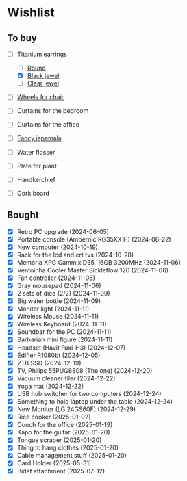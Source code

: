 # Wishlist

## To buy
* [ ] Titanium earrings
  * [ ] [Round](https://titaniopiercing.com.br/produtos/par-de-brincos-clicker-riga-argolas-lisas/)
  * [x] [Black jewel](https://titaniopiercing.com.br/produtos/par-de-brincos-titanio-agata-preta/)
  * [ ] [Clear jewel](https://titaniopiercing.com.br/produtos/par-de-brincos-prongset-ponto-de-luz-zirconia/)
* [ ] [Wheels for chair](https://www.pichau.com.br/conjunto-de-rodinhas-pichau-soft-75mm-pg-rds-bk01)
* [ ] Curtains for the bedroom
* [ ] Curtains for the office
* [ ] [Fancy japamala](https://www.lojapoderdaluz.com.br/japamala-pedra-lava-vulcanica-com-rudraksha-108-contas-8-mm--p)
* [ ] Water flosser
* [ ] Plate for plant
* [ ] Handkerchief
* [ ] Cork board


## Bought
* [x] Retro PC upgrade                         (2024-06-05)
* [x] Portable console (Ambernic RG35XX H)     (2024-06-22)
* [x] New computer                             (2024-10-19)
* [x] Rack for the lcd and crt tvs             (2024-10-28)
* [x] Memória XPG Gammix D35, 16GB 3200MHz     (2024-11-06)
* [x] Ventoinha Cooler Master Sickleflow 120   (2024-11-06)
* [x] Fan controller                           (2024-11-06)
* [x] Gray mousepad                            (2024-11-06)
* [x] 2 sets of dice (2/2)                     (2024-11-09)
* [x] Big water bottle                         (2024-11-09)
* [x] Monitor light                            (2024-11-11)
* [x] Wireless Mouse                           (2024-11-11)
* [x] Wireless Keyboard                        (2024-11-11)
* [x] Soundbar for the PC                      (2024-11-11)
* [x] Barbarian mini figure                    (2024-11-11)
* [x] Headset (Havit Fuxi-H3)                  (2024-12-07)
* [x] Edifier R1080bt                          (2024-12-05)
* [x] 2TB SSD                                  (2024-12-19)
* [x] TV, Philips 55PUG8808 (The one)          (2024-12-20)
* [x] Vacuum cleaner filer                     (2024-12-22)
* [x] Yoga mat                                 (2024-12-22)
* [x] USB hub switcher for two computers       (2024-12-24)
* [x] Something to hold laptop under the table (2024-12-24)
* [x] New Monitor (LG 24GS60F)                 (2024-12-29)
* [x] Rice cooker                              (2025-01-02)
* [x] Couch for the office                     (2025-01-19)
* [x] Kapo for the guitar                      (2025-01-20)
* [x] Tongue scraper                           (2025-01-20)
* [x] Thing to hang clothes                    (2025-01-20)
* [x] Cable management stuff                   (2025-01-20)
* [x] Card Holder                              (2025-05-31)
* [x] Bidet attachment                         (2025-07-12)
